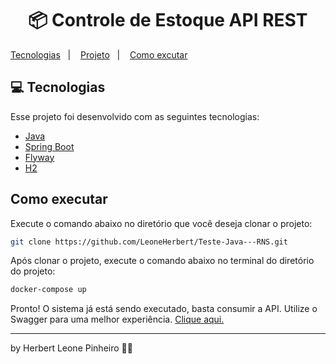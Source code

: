<h1 align="center">
  📦 Controle de Estoque API REST
</h1>

<p align="left">
  <a href="#-tecnologias">Tecnologias</a>&nbsp;&nbsp;&nbsp;|&nbsp;&nbsp;&nbsp;
  <a href="#-projeto">Projeto</a>&nbsp;&nbsp;&nbsp;|&nbsp;&nbsp;&nbsp;
  <a href="#-como-executar">Como excutar</a>&nbsp;&nbsp;&nbsp;
</p>

## 💻 Tecnologias

Esse projeto foi desenvolvido com as seguintes tecnologias:
* [Java](https://www.java.com/pt_BR/download/)
* [Spring Boot](https://spring.io/projects/spring-boot)
* [Flyway](https://flywaydb.org/)
* [H2](https://www.mysql.com/)

## Como executar
Execute o comando abaixo no diretório que você deseja clonar o projeto:

```sh
git clone https://github.com/LeoneHerbert/Teste-Java---RNS.git
```

Após clonar o projeto, execute o comando abaixo no terminal do diretório do projeto:

```sh
docker-compose up
```

Pronto! O sistema já está sendo executado, basta consumir a API. Utilize o Swagger para uma melhor experiência. [Clique aqui.](http://localhost:8080/swagger-ui.html)

<hr>

by Herbert Leone Pinheiro ✌🏽
